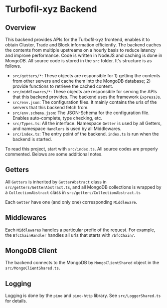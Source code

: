# Turbofil-xyz Backend

## Overview

This backend provides APIs for the Turbofil-xyz frontend, enables it to obtain Cluster, Trade and Block information efficiently. The backend caches the contents from multiple upstreams on a hourly basis to reduce latency and improve performance. Code is written in NodeJS and caching is done in MongoDB. All source code is stored in the `src` folder. It's structure is as follows.


* `src/getters/*`: These objects are responsible for 1) getting the contents from other servers and cache them into the MongoDB database; 2) provide functions to retrieve the cached content.
* `src/middlewares/*`: These objects are responsible for serving the APIs that this backend provides. The backend uses the framework `ExpressJs`.
* `src/env.json`: The configuration files. It mainly contains the urls of the servers that this backend fetch from.
* `src/env.schema.json`: The JSON-Schema for the configuration file. Enables auto-complete, type checking, etc.
* `src/Types.ts`: All the interface. Namespace `Getter` is used by all Getters, and namespace `Handlers` is used by all Middlewares.
* `src/index.ts`: The entry point of the backend. `index.ts` is run when the backend is started.

To read this project, start with `src/index.ts`. All source codes are properly commented. Belows are some additional notes.

## Getters

All `Getters` is inherited by `GetterAbstract` class in `src/getters/GetterAbstract.ts`, and all MongoDB collections is wrapped by a `CollectionAbstract` class in `src/getters/CollectionAbstract.ts`

Each `Getter` have one (and only one) corresponding `Middleware`.

## Middlewares

Each `Middlewares` handles a particular prefix of the request. For example, the `BfcChainHandler` handles all urls that starts with `/bfcChain/`.

## MongoDB Client

The backend connects to the MongoDB by `MongoClientShared` object in the `src/MongoClientShared.ts`.

## Logging

Logging is done by the `pino` and `pino-http` library. See `src/LoggerShared.ts` for details.